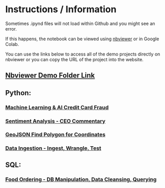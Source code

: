# Instructions / Information

Sometimes .ipynd files will not load within Github and you might see an error.

If this happens, the notebook can be viewed using [nbviewer](https://nbviewer.org) or in Google Colab.

You can use the links below to access all of the demo projects directly on nbviewer or you can copy the URL of the project into the website.

## [Nbviewer Demo Folder Link](https://nbviewer.org/github/MRAJWANI/portfolio/tree/main/demo_projects/)

## Python:

### [Machine Learning & AI Credit Card Fraud](https://nbviewer.org/github/MRAJWANI/portfolio/blob/main/demo_projects/Machine_Learning_%26_AI_Credit_Card_Fraud.ipynb)
### [Sentiment Analysis - CEO Commentary](https://nbviewer.org/github/MRAJWANI/portfolio/blob/main/demo_projects/Sentiment_Analysis_Financial_Statement.ipynb)
### [GeoJSON Find Polygon for Coordinates](https://nbviewer.org/github/MRAJWANI/portfolio/blob/main/demo_projects/GeoJSON_Find_Polygon_for_Coordinates_.ipynb)
### [Data Ingestion - Ingest, Wrangle, Test](https://nbviewer.org/github/MRAJWANI/portfolio/blob/main/demo_projects/Data_Ingestion.ipynb)


## SQL:
### [Food Ordering - DB Manipulation, Data Cleansing, Querying](https://www.db-fiddle.com/f/nijDR4mUiAMABuiPFX4npD/0)
